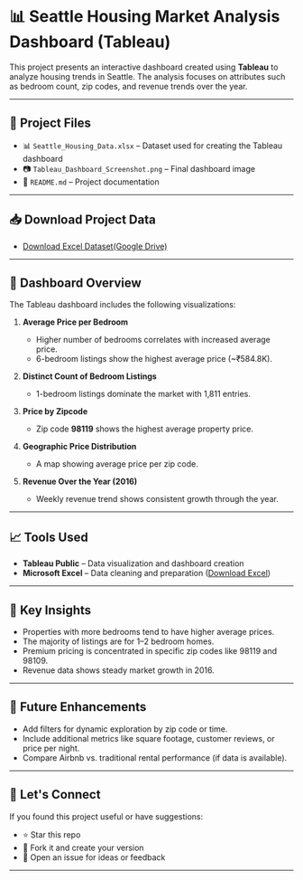 # 📊 Seattle Housing Market Analysis Dashboard (Tableau)

This project presents an interactive dashboard created using **Tableau** to analyze housing trends in Seattle. The analysis focuses on attributes such as bedroom count, zip codes, and revenue trends over the year.

---

## 📁 Project Files

- 📊 `Seattle_Housing_Data.xlsx` – Dataset used for creating the Tableau dashboard  
- 📷 `Tableau_Dashboard_Screenshot.png` – Final dashboard image  
- 📄 `README.md` – Project documentation

---

## 📥 Download Project Data

- [Download Excel Dataset(Google Drive)](https://docs.google.com/spreadsheets/d/1Q_eO6icRdCo5HMf9isjQWC_p9_z6qtnC/edit?usp=drive_link&ouid=112212494517365835470&rtpof=true&sd=true)

---

## 📌 Dashboard Overview

The Tableau dashboard includes the following visualizations:

1. **Average Price per Bedroom**
   - Higher number of bedrooms correlates with increased average price.
   - 6-bedroom listings show the highest average price (~₹584.8K).

2. **Distinct Count of Bedroom Listings**
   - 1-bedroom listings dominate the market with 1,811 entries.

3. **Price by Zipcode**
   - Zip code **98119** shows the highest average property price.

4. **Geographic Price Distribution**
   - A map showing average price per zip code.

5. **Revenue Over the Year (2016)**
   - Weekly revenue trend shows consistent growth through the year.

---

## 📈 Tools Used

- **Tableau Public** – Data visualization and dashboard creation  
- **Microsoft Excel** – Data cleaning and preparation ([Download Excel](./Seattle_Housing_Data.xlsx))

---

## 🧠 Key Insights

- Properties with more bedrooms tend to have higher average prices.
- The majority of listings are for 1–2 bedroom homes.
- Premium pricing is concentrated in specific zip codes like 98119 and 98109.
- Revenue data shows steady market growth in 2016.

---

## 🚀 Future Enhancements

- Add filters for dynamic exploration by zip code or time.
- Include additional metrics like square footage, customer reviews, or price per night.
- Compare Airbnb vs. traditional rental performance (if data is available).

---

## 🤝 Let's Connect

If you found this project useful or have suggestions:

- ⭐ Star this repo  
- 🍴 Fork it and create your version  
- 📨 Open an issue for ideas or feedback

---

